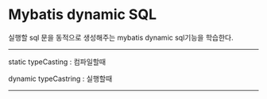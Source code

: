 # Mybatis dynamic SQL

실행할 sql 문을 동적으로 생성해주는 mybatis dynamic sql기능을 학습한다.

---------------------------------

static typeCasting : 컴파일할때

dynamic typeCastring : 실행할때

--------------------

